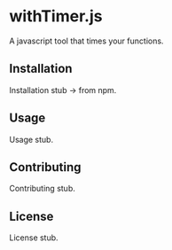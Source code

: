 # withTimer.js
A javascript tool that times your functions.

## Installation
Installation stub -> from npm.

## Usage
Usage stub.

## Contributing
Contributing stub.

## License
License stub.